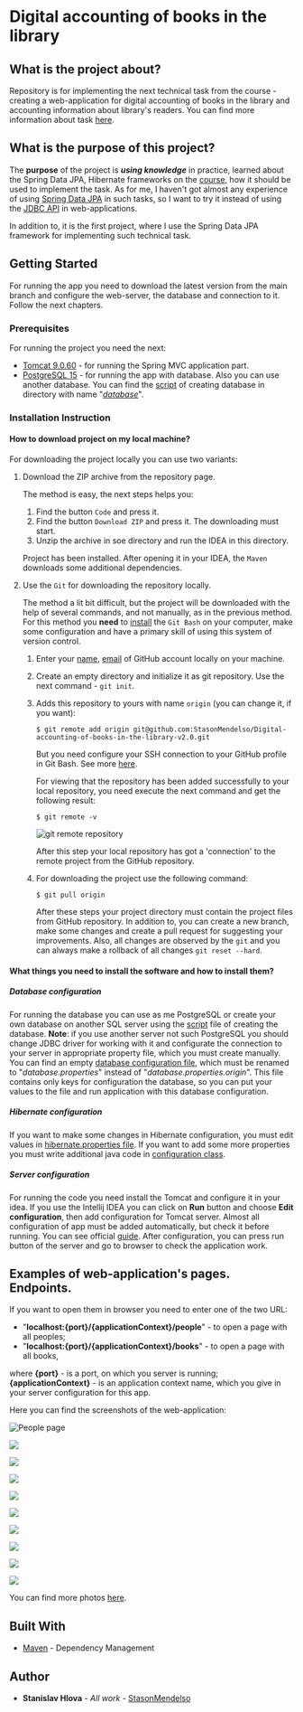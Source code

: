 # Digital accounting of books in the library

## What is the project about?

Repository is for implementing the next technical task from the course -
creating a web-application for digital accounting of books in the
library and accounting information about library's readers. You can
find more information about task [here](Project%20Technical%20Task.pdf).

## What is the purpose of this project?

The **purpose** of the project is ***using knowledge*** in practice, learned
about the Spring Data JPA, Hibernate frameworks on the [course](https://www.udemy.com/course/spring-alishev/),
how it should be used to implement the task. As for me, I haven't got
almost any experience of using [Spring Data JPA][2] in such tasks, so I want to try it
instead of using the [JDBC API][3] in web-applications.

In addition to, it is the first project, where I use the Spring Data JPA framework for implementing
such technical task.

## Getting Started

For running the app you need to download the latest version from the main branch and configure the web-server,
the database and connection to it. Follow the next chapters.

### Prerequisites

For running the project you need the next:

* [Tomcat 9.0.60](https://tomcat.apache.org/) - for running the Spring MVC application part.
* [PostgreSQL 15](https://www.postgresql.org/) - for running the app with database. Also you can use another database.
  You can find the [script](database/dump.sql) of creating database in directory with name "*[database](database)*".

### Installation Instruction

#### How to download project on my local machine?

For downloading the project locally you can use two variants:

1. Download the ZIP archive from the repository page.

   The method is easy, the next steps helps you:
    1. Find the button `Code` and press it.
    2. Find the button `Download ZIP` and press it. The downloading must start.
    3. Unzip the archive in soe directory and run the IDEA in this directory.

   Project has been installed. After opening it in your IDEA, the `Maven` downloads
   some additional dependencies.
2. Use the `Git` for downloading the repository locally.

   The method a lit bit difficult, but the project will be downloaded with the help
   of several commands, and not manually, as in the previous method. For this method
   you **need** to [install][4] the `Git Bash` on your computer, make some configuration and have a primary skill of
   using this system of version control.
    1. Enter your [name][5], [email][6] of GitHub account locally on your machine.
    2. Create an empty directory and initialize it as git repository. Use the next
       command - `git init`.
    3. Adds this repository to yours with name `origin` (you can change it, if you want):
        ```
       $ git remote add origin git@github.com:StasonMendelso/Digital-accounting-of-books-in-the-library-v2.0.git
       ```
       But you need configure your SSH connection to your GitHub profile in Git Bash. See more [here][7].
            
       For viewing that the repository has been added successfully to your local
       repository, you need execute the next command and get the following result:
       ```
       $ git remote -v
       ```
       ![git remote repository](images/img.png)

       After this step your local repository has got a 'connection' to the remote
       project from the GitHub repository.
    4. For downloading the project use the following command:
       ```
       $ git pull origin
       ```
       After these steps your project directory must contain the project files from
       GitHub repository. In addition to, you can create a new branch, make some
       changes and create a pull request for suggesting your improvements. Also, all
       changes are observed by the `git` and you can always make a rollback of
       all changes `git reset --hard`.

#### What things you need to install the software and how to install them?

##### Database configuration

For running the database you can use as me PostgreSQL or create your own database on another SQL server
using the [script](database/dump.sql) file of creating the database. **Note**: if you use another server not such
PostgreSQL you should change JDBC driver for working with it and configurate the connection to your
server in appropriate property file, which you must create manually.
<br>
You can find an empty [database configuration file](src/main/resources/database.properties.origin),
which must be renamed to "*database.properties*" instead of "*database.properties.origin*". This file
contains only keys for configuration the database, so you can put your values to the file and run
application with this database configuration.

##### Hibernate configuration

If you want to make some changes in Hibernate configuration, you must edit values
in [hibernate.properties file](src/main/resources/hibernate.properties).
If you want to add some more properties you must write additional java code
in [configuration class](src/main/java/org/stanislav/config/SpringConfig.java).


##### Server configuration

For running the code you need install the Tomcat and configure it
in your idea. If you use the Intellij IDEA you can click on **Run** button and choose **Edit configuration**,
then add configuration for Tomcat server. Almost all configuration of app must be added
automatically, but check it before running. You can see
official [guide](https://www.youtube.com/watch?v=ThBw3WBTw9Q&ab_channel=IntelliJIDEAbyJetBrains).
After configuration, you can press run button of the server and go to browser to check the application work.

## Examples of web-application's pages. Endpoints.

If you want to open them in browser you need to enter one of the two URL:
* "**localhost:{port}/{applicationContext}/people**" - to open a page with all peoples;
* "**localhost:{port}/{applicationContext}/books**" - to open a page with all books,

where  **{port}** - is a port, on which you server is running; **{applicationContext}** - is an application
context name, which you give in your server configuration for this app.

Here you can find the screenshots of the web-application:

![People page](images/web-application-examples/PageWithAllPeople.png)

![](images/web-application-examples/PageWithPersonWhichDidntBringABook.png)

![](images/web-application-examples/PageWithAPersonWhichBroughtTwoBooks.png)

![](images/web-application-examples/PageForAddingANewPerson.png)

![](images/web-application-examples/PageAfterSendingEmptyFormForAddingANewPerson.png)

![](images/web-application-examples/PageAfterAddingAPersonWithANameThatAlreadyExists.png)

![](images/web-application-examples/PageForUpdatingPersonsData.png)

![](images/web-application-examples/PageWithAllBooks.png)

![](images/web-application-examples/PageWithABookWhichWasTaken.png)

![](images/web-application-examples/PageWithABookWhichWasntTaken.png)

You can find more photos [here](images/web-application-examples).

## Built With

* [Maven](https://maven.apache.org/) - Dependency Management

## Author

* **Stanislav Hlova** - *All work* - [StasonMendelso](https://github.com/StasonMendelso)

[1]:https://www.udemy.com/course/spring-alishev/
[2]:https://docs.spring.io/spring-data/jpa/docs/current/reference/html/
[3]:https://en.wikipedia.org/wiki/Java_Database_Connectivity
[4]:https://git-scm.com/downloads
[5]:https://docs.github.com/en/get-started/getting-started-with-git/setting-your-username-in-git
[6]:https://docs.github.com/en/account-and-profile/setting-up-and-managing-your-personal-account-on-github/managing-email-preferences/setting-your-commit-email-address
[7]:https://docs.github.com/en/authentication/connecting-to-github-with-ssh